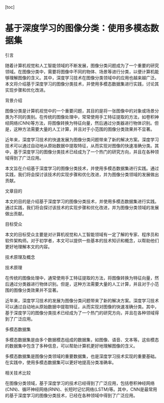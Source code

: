 
[toc]                    
                
                
基于深度学习的图像分类：使用多模态数据集
==================

引言

随着计算机视觉和人工智能领域的不断发展，图像分类问题成为了一个重要的研究领域。在图像分类中，需要将图像中不同的物体、场景等进行分类，以便计算机能够理解图像的含义。其中，深度学习技术在图像分类领域中的应用也越来越广泛。本文将介绍基于深度学习的图像分类技术，并使用多模态数据集进行实践，讨论其实现步骤和优化改进。

背景介绍

图像分类是计算机视觉中的一个重要问题，其目的是将一张图像中的对象或场景分类为不同的类别。在传统的图像处理中，常常使用手工特征提取的方法，如卷积神经网络(CNN)等方法，将图像转换为特征向量，然后通过分类器进行物体识别。但是，这种方法需要大量的人工计算，并且对于小范围的图像分类效果并不显著。

近年来，深度学习技术的快速发展为图像分类问题带来了新的解决方案。深度学习技术可以通过自动地从原始数据中提取特征，从而实现对图像的快速准确分类。其中，基于深度学习的图像分类技术已经成为了一个热门的研究方向，并且在各种领域得到了广泛应用。

本文旨在介绍基于深度学习的图像分类技术，并使用多模态数据集进行实践。通过实践，我们将会探讨该技术的实现步骤和优化改进，并为图像分类领域的发展做出贡献。

文章目的

本文的目的是介绍基于深度学习的图像分类技术，并使用多模态数据集进行实践。通过实践，我们将会探讨该技术的实现步骤和优化改进，并为图像分类领域的发展做出贡献。

目标受众

本文的目标受众主要是对计算机视觉和人工智能领域有一定了解的专家、程序员和软件架构师。对于初学者，本文可以提供一些基本的技术知识和概念，以帮助他们更好地理解本文的内容。

技术原理及概念

技术原理

在传统的图像处理中，通常使用手工特征提取的方法，将图像转换为特征向量，然后通过分类器进行物体识别。但是，这种方法需要大量的人工计算，并且对于小范围的图像分类效果并不显著。

近年来，深度学习技术的发展为图像分类问题带来了新的解决方案。深度学习技术可以通过自动地从原始数据中提取特征，从而实现对图像的快速准确分类。其中，基于深度学习的图像分类技术已经成为了一个热门的研究方向，并且在各种领域得到了广泛应用。

多模态数据集

多模态数据集是由多个数据模态组成的数据集，如图像、语音、文本等。这些模态的数据集中包含了多种信息，可以帮助计算机更好地理解图像的含义。

多模态数据集是图像分类领域的重要数据集，也是深度学习技术实现的重要基础。在实践中，使用多模态数据集可以更好地提高分类准确率。

相关技术比较

在图像分类领域，基于深度学习的技术已经得到了广泛应用，包括卷积神经网络(CNN)、循环神经网络(RNN)、长短时记忆网络(LSTM)等。其中，CNN是最常用的基于深度学习的图像分类技术，已经在各种领域中得到了广泛应用。

